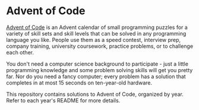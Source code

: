 # Advent of Code

[Advent of Code](https://adventofcode.com) is an Advent calendar of
small programming puzzles for a variety of skill sets and skill levels
that can be solved in any programming language you like. People use
them as a speed contest, interview prep, company training, university
coursework, practice problems, or to challenge each other.

You don't need a computer science background to participate - just a
little programming knowledge and some problem solving skills will get
you pretty far. Nor do you need a fancy computer; every problem has a
solution that completes in at most 15 seconds on ten-year-old
hardware.

This repository contains solutions to Advent of Code, organized by
year. Refer to each year's README for more details.